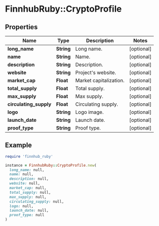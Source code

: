 # FinnhubRuby::CryptoProfile

## Properties

| Name | Type | Description | Notes |
| ---- | ---- | ----------- | ----- |
| **long_name** | **String** | Long name. | [optional] |
| **name** | **String** | Name. | [optional] |
| **description** | **String** | Description. | [optional] |
| **website** | **String** | Project&#39;s website. | [optional] |
| **market_cap** | **Float** | Market capitalization. | [optional] |
| **total_supply** | **Float** | Total supply. | [optional] |
| **max_supply** | **Float** | Max supply. | [optional] |
| **circulating_supply** | **Float** | Circulating supply. | [optional] |
| **logo** | **String** | Logo image. | [optional] |
| **launch_date** | **String** | Launch date. | [optional] |
| **proof_type** | **String** | Proof type. | [optional] |

## Example

```ruby
require 'finnhub_ruby'

instance = FinnhubRuby::CryptoProfile.new(
  long_name: null,
  name: null,
  description: null,
  website: null,
  market_cap: null,
  total_supply: null,
  max_supply: null,
  circulating_supply: null,
  logo: null,
  launch_date: null,
  proof_type: null
)
```

